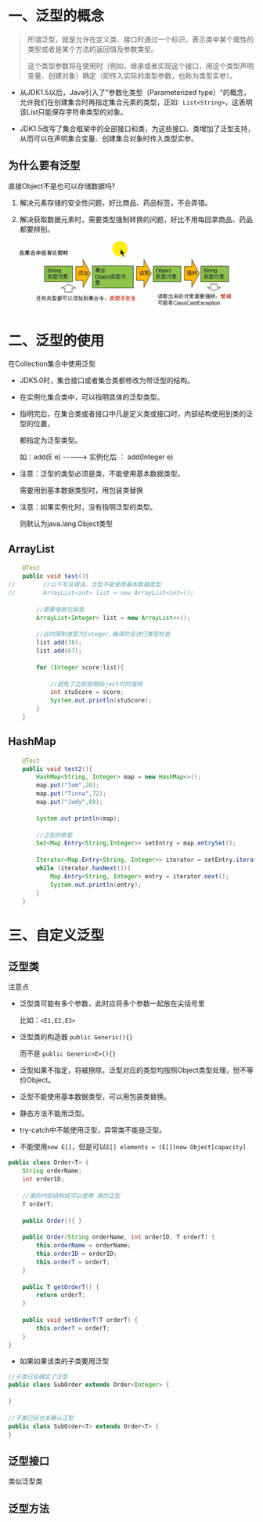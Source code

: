 # 一、泛型的概念

> 所谓泛型，就是允许在定义类、接口时通过一个标识，表示类中某个属性的类型或者是某个方法的返回值及参数类型。
>
> 这个类型参数将在使用时（例如，继承或者实现这个接口，用这个类型声明变量、创建对象）确定（即传入实际的类型参数，也称为类型实参）。

- 从JDK1.5以后，Java引入了"参数化类型（Parameterized type）"的概念，允许我们在创建集合时再指定集合元素的类型，正如∶` List<String>`，这表明该List只能保存字符串类型的对象。

- JDK1.5改写了集合框架中的全部接口和类，为这些接口、类增加了泛型支持，从而可以在声明集合变量、创建集合对象时传入类型实参。



## 为什么要有泛型

直接Object不是也可以存储数据吗?

1. 解决元素存储的安全性问题，好比商品、药品标签，不会弄错。

2. 解决获取数据元素时，需要类型强制转换的问题，好比不用每回拿商品、药品都要辨别。

![image-20210509011933240](./泛型.assets/image-20210509011933240.png)



# 二、泛型的使用

在Collection集合中使用泛型

- JDK5.0时，集合接口或者集合类都修改为带泛型的结构。

- 在实例化集合类中，可以指明具体的泛型类型。

- 指明完后，在集合类或者接口中凡是定义类或接口时，内部结构使用到类的泛型的位置，

	都指定为泛型类型。

	如：add(E e)   ----->  实例化后 ： add(Integer e)

	

- 注意：泛型的类型必须是类，不能使用基本数据类型。

	需要用到基本数据类型时，用包装类替换



- 注意：如果实例化时，没有指明泛型的类型。

	则默认为java.lang.Object类型

## ArrayList



```java
    @Test
    public void test(){
//        //以下写法错误，泛型不能使用基本数据类型
//        ArrayList<int> list = new ArrayList<int>();

        //需要使用包装类
        ArrayList<Integer> list = new ArrayList<>();
        
        //此时限制类型为Integer,编译时会进行类型检查
        list.add(78);
        list.add(67);
        
        for (Integer score:list){
            
            //避免了之前使用Object时的强转
            int stuScore = score;
            System.out.println(stuScore);
        }
    }
```



## HashMap

```java
	@Test
    public void test2(){
        HashMap<String, Integer> map = new HashMap<>();
        map.put("Tom",20);
        map.put("Tinna",72);
        map.put("Judy",89);

        System.out.println(map);

        //泛型的嵌套
        Set<Map.Entry<String,Integer>> setEntry = map.entrySet();
        
        Iterator<Map.Entry<String, Integer>> iterator = setEntry.iterator();
        while (iterator.hasNext()){
            Map.Entry<String, Integer> entry = iterator.next();
            System.out.println(entry);
        }
    }
```





# 三、自定义泛型



## 泛型类

注意点

- 泛型类可能有多个参数，此时应将多个参数一起放在尖括号里

  比如：`<E1,E2,E3>`

- 泛型类的构造器 `public Generic(){} `

  而不是 `public Generic<E>(){} `

- 泛型如果不指定，将被擦除，泛型对应的类型均按照Object类型处理，但不等价Object。
- 泛型不能使用基本数据类型，可以用包装类替换。
- 静态方法不能用泛型。
- try-catch中不能使用泛型，异常类不能是泛型。
- 不能使用`new E[]`，但是可以`E[] elements = (E[])new Object[capacity]`

```java
public class Order<T> {
    String orderName;
    int orderID;

    //类的内部结构就可以使用 类的泛型
    T orderT;
    
    public Order(){ }

    public Order(String orderName, int orderID, T orderT) {
        this.orderName = orderName;
        this.orderID = orderID;
        this.orderT = orderT;
    }

    public T getOrderT() {
        return orderT;
    }

    public void setOrderT(T orderT) {
        this.orderT = orderT;
    }
}
```

- 如果如果该类的子类要用泛型

```java
//子类已经确定了泛型
public class SubOrder extends Order<Integer> {
    
}

//子类已经也未确认泛型
public class SubOrder<T> extends Order<T> {
}
```









## 泛型接口

类似泛型类





## 泛型方法